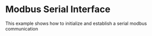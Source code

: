 Modbus Serial Interface
=======================

This example shows how to initialize and establish a serial modbus communication